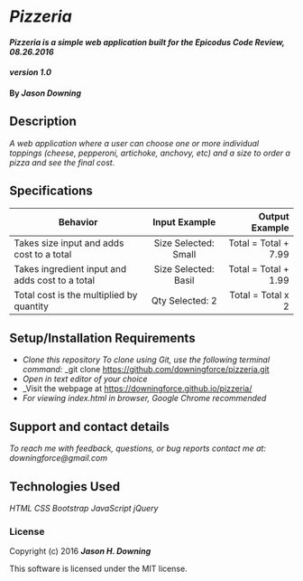# _Pizzeria_

#### _Pizzeria is a simple web application built for the Epicodus Code Review, 08.26.2016_
#### _version 1.0_

#### By _**Jason Downing**_

## Description

_A web application where a user can choose one or more individual toppings (cheese, pepperoni, artichoke, anchovy, etc) and a size to order a pizza and see the final cost._

## Specifications

| Behavior                                        | Input Example           | Output Example         |
| ----------------------------------------------- |:-----------------------:| ----------------------:|
| Takes size input and adds cost to a total       | Size Selected: Small    | Total = Total + 7.99   |
| Takes ingredient input and adds cost to a total | Size Selected: Basil    | Total = Total + 1.99   |
| Total cost is the multiplied by quantity        | Qty Selected: 2         | Total = Total x 2      |

## Setup/Installation Requirements

* _Clone this repository_
    _To clone using Git, use the following terminal command:_
    _git clone https://github.com/downingforce/pizzeria.git
* _Open in text editor of your choice_
* _Visit the webpage at https://downingforce.github.io/pizzeria/
* _For viewing index.html in browser, Google Chrome recommended_


## Support and contact details

_To reach me with feedback, questions, or bug reports contact me at: downingforce@gmail.com_

## Technologies Used

_HTML_
_CSS_
_Bootstrap_
_JavaScript_
_jQuery_

### License

Copyright (c) 2016 **_Jason H. Downing_**

This software is licensed under the MIT license.
